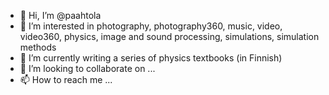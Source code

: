 - 👋 Hi, I’m @paahtola
- 👀 I’m interested in photography, photography360, music, video, video360, physics, image and sound processing, simulations, simulation methods
- 🌱 I’m currently writing a series of physics textbooks (in Finnish)
- 💞️ I’m looking to collaborate on ...
- 📫 How to reach me ...

<!---
paahtola/paahtola is a ✨ special ✨ repository because its `README.md` (this file) appears on your GitHub profile.
You can click the Preview link to take a look at your changes.
--->
